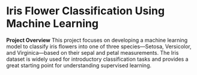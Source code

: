 # Iris Flower Classification Using Machine Learning
**Project Overview**
This project focuses on developing a machine learning model to classify iris flowers into one of three species—Setosa, Versicolor, and Virginica—based on their sepal and petal measurements. The Iris dataset is widely used for introductory classification tasks and provides a great starting point for understanding supervised learning.
